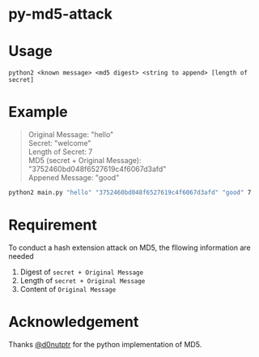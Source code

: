 # py-md5-attack

# Usage
```shell
python2 <known message> <md5 digest> <string to append> [length of secret]
```

# Example
> Original Message: "hello"   
> Secret: "welcome"   
> Length of Secret: 7   
> MD5 (secret + Original Message): "3752460bd048f6527619c4f6067d3afd"   
> Appened Message: "good"
```sh
python2 main.py "hello" "3752460bd048f6527619c4f6067d3afd" "good" 7
```

# Requirement
To conduct a hash extension attack on MD5, the fllowing information are needed
1. Digest of `secret + Original Message`
2. Length of `secret + Original Message`
3. Content of `Original Message`

# Acknowledgement
Thanks [@d0nutptr](https://gist.github.com/d0nutptr/e4e6a9384a0fffdb3c708319f8e95b2f) for the python implementation of MD5.
